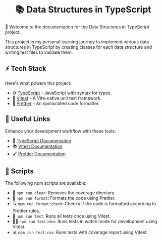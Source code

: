 <h1 align="center">
  📚 Data Structures in TypeScript
</h1>

🎉 Welcome to the documentation for the Data Structures in TypeScript project.

This project is my personal learning journey to implement various data structures in TypeScript by creating classes for each data structure and writing test files to validate them.

## ⚡ Tech Stack

Here's what powers this project:

- ⚙️ [TypeScript](https://www.typescriptlang.org/) - JavaScript with syntax for types.
- 🧪 [Vitest](https://vitest.dev/) - A Vite-native unit test framework.
- 🎨 [Prettier](https://prettier.io/) - An opinionated code formatter.

## 🌟 Useful Links

Enhance your development workflow with these tools:

- 📘 [TypeScript Documentation](https://www.typescriptlang.org/docs/)
- 📚 [Vitest Documentation](https://vitest.dev/guide/)
- 🖌️ [Prettier Documentation](https://prettier.io/docs/en/index.html)

## 📜 Scripts

The following npm scripts are available:

- 🧹 `npm run clean`: Removes the coverage directory.
- 🎨 `npm run format`: Formats the code using Prettier.
- 🔍 `npm run format:check`: Checks if the code is formatted according to Prettier rules.
- 🧪 `npm run test`: Runs all tests once using Vitest.
- 🕵️‍♂️ `npm run test:dev`: Runs tests in watch mode for development using Vitest.
- 📊 `npm run test:cov`: Runs tests with coverage report using Vitest.
